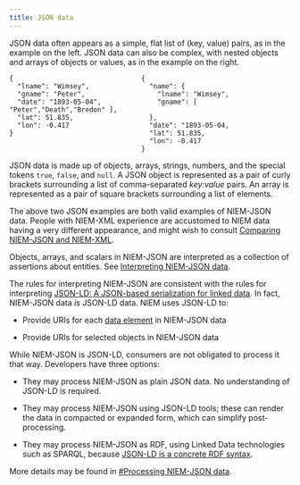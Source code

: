 ```yaml
---
title: JSON data
---
```


JSON data often appears as a simple, flat list of (key, value) pairs, as
in the example on the left.  JSON data can also be complex, with
nested objects and arrays of objects or values, as in the example on
the right.

```
{                                {
  "lname": "Wimsey",               "name": {
  "gname": "Peter",                  "lname": "Wimsey",
  "date": "1893-05-04",              "gname": [ "Peter","Death","Bredon" ],
  "lat": 51.835,                   },
  "lon": -0.417                    "date": "1893-05-04,
}                                  "lat": 51.835,
                                   "lon": -0.417
                                 }
```

JSON data is made up of objects, arrays, strings, numbers, and the
special tokens `true`, `false`, and `null`.  A JSON object is represented as
a pair of curly brackets surrounding a list of comma-separated _key:value_ pairs. An
array is represented as a pair of square brackets surrounding a list
of elements.

The above two JSON examples are both valid examples of NIEM-JSON data.
People with NIEM-XML experience are accustomed to NIEM data having a
very different appearance, and might wish to consult [Comparing
NIEM-JSON and NIEM-XML](./comparison).

Objects, arrays, and scalars in NIEM-JSON are interpreted as
a collection of assertions about entities.  See [Interpreting
NIEM-JSON data](./concepts).

The rules for interpreting NIEM-JSON are consistent with the rules for
interpreting [JSON-LD: A JSON-based serialization for linked
data](https://www.w3.org/TR/json-ld/). In fact, NIEM-JSON data _is_
JSON-LD data. NIEM uses JSON-LD to:

* Provide URIs for each [data element](./data-element) in NIEM-JSON data

* Provide URIs for selected objects in NIEM-JSON data

While NIEM-JSON is JSON-LD, consumers are not obligated to process it
that way. Developers have three options:

* They may process NIEM-JSON as plain JSON data. No understanding of
  JSON-LD is required.
  
* They may process NIEM-JSON using JSON-LD tools; these can render the
  data in compacted or expanded form, which can simplify
  post-processing.
  
* They may process NIEM-JSON as RDF, using Linked Data technologies
  such as SPARQL, because [JSON-LD is a concrete RDF
  syntax](https://www.w3.org/TR/json-ld/#relationship-to-rdf). 
  
More details may be found in [#Processing NIEM-JSON data](tbd).
